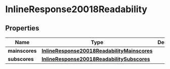 

# InlineResponse20018Readability

## Properties

Name | Type | Description | Notes
------------ | ------------- | ------------- | -------------
**mainscores** | [**InlineResponse20018ReadabilityMainscores**](InlineResponse20018ReadabilityMainscores.md) |  |  [optional]
**subscores** | [**InlineResponse20018ReadabilitySubscores**](InlineResponse20018ReadabilitySubscores.md) |  |  [optional]




